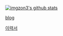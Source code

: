 [![imgzon3's github stats](https://github-readme-stats.vercel.app/api?username=imgzon3)](https://github.com/anuraghazra/github-readme-stats)

[blog](https://imgzon.tistory.com/)

[이력서](https://imgzon3.notion.site/778e95e57e644648ab5549f527ac3e09)

<!---
내 기술 스택
뭘 지향하는지
블로그, 이력서 주소
메인 프로젝트도 작성하면 좋을듯

메인 프로젝트는 확실하게 사용한 기술 스택 다 확실하게 아는것들만 꼭 넣기
--->
